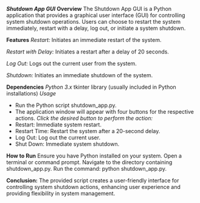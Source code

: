_**Shutdown App GUI**_
**Overview**
The Shutdown App GUI is a Python application that provides a graphical user interface (GUI) for controlling system shutdown operations. Users can choose to restart the system immediately, restart with a delay, log out, or initiate a system shutdown.

**Features**
_Restart:_
Initiates an immediate restart of the system.

_Restart with Delay:_
Initiates a restart after a delay of 20 seconds.

_Log Out:_
Logs out the current user from the system.

_Shutdown:_
Initiates an immediate shutdown of the system.

**Dependencies**
_Python 3.x_
tkinter library (usually included in Python installations)
_Usage_
- Run the Python script shutdown_app.py.
- The application window will appear with four buttons for the respective actions.
_Click the desired button to perform the action:_
- Restart: Immediate system restart.
- Restart Time: Restart the system after a 20-second delay.
- Log Out: Log out the current user.
- Shut Down: Immediate system shutdown.
  
**How to Run**
Ensure you have Python installed on your system.
Open a terminal or command prompt.
Navigate to the directory containing shutdown_app.py.
Run the command: python shutdown_app.py.

**Conclusion:**
The provided script creates a user-friendly interface for controlling system shutdown actions, enhancing user experience and providing flexibility in system management.

